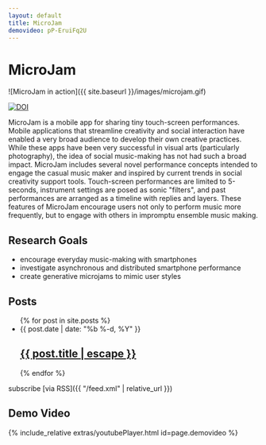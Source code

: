 ```yaml
---
layout: default
title: MicroJam
demovideo: pP-EruiFq2U
---
```

# MicroJam

![MicroJam in action]({{ site.baseurl }}/images/microjam.gif)

[![DOI](https://zenodo.org/badge/70703690.svg)](https://zenodo.org/badge/latestdoi/70703690)

MicroJam is a mobile app for sharing tiny touch-screen performances. Mobile applications that streamline creativity and social interaction have enabled a very broad audience to develop their own creative practices. While these apps have been very successful in visual arts (particularly photography), the idea of social music-making has not had such a broad impact. MicroJam includes several novel performance concepts intended to engage the casual music maker and inspired by current trends in social creativity support tools. Touch-screen performances are limited to 5-seconds, instrument settings are posed as sonic "filters", and past performances are arranged as a timeline with replies and layers. These features of MicroJam encourage users not only to perform music more frequently, but to engage with others in impromptu ensemble music making.


## Research Goals

- encourage everyday music-making with smartphones
- investigate asynchronous and distributed smartphone performance
- create generative microjams to mimic user styles

## Posts

<ul class="post-list">
  {% for post in site.posts %}
    <li>
      <span class="post-meta">{{ post.date | date: "%b %-d, %Y" }}</span>
        <h2><a class="post-link" href="{{ post.url | relative_url }}">{{ post.title | escape }}</a></h2>
    </li>
  {% endfor %}
</ul>

subscribe [via RSS]({{ "/feed.xml" | relative_url }})

## Demo Video

{% include_relative extras/youtubePlayer.html id=page.demovideo %}
